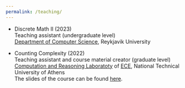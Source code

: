 ```yaml
---
permalink: /teaching/
---
```


- Discrete Math II (2023)\
Teaching assistant (undergraduate level)\
<A href="https://en.ru.is/st/dcs/">Department of Computer Science</A>, Reykjavik University

- Counting Complexity (2022) \
Teaching assistant and course material creator (graduate level)\
<A href="https://corelab.ntua.gr/">Computation and Reasoning Laboratoty</A> of <A href="https://www.ece.ntua.gr/en">ECE</A>, National Technical University of Athens\
The slides of the course can be found <A href="https://corefiles.corelab.ntua.gr/index.php/s/DeIVOO3w78TuL2z">here</A>.



